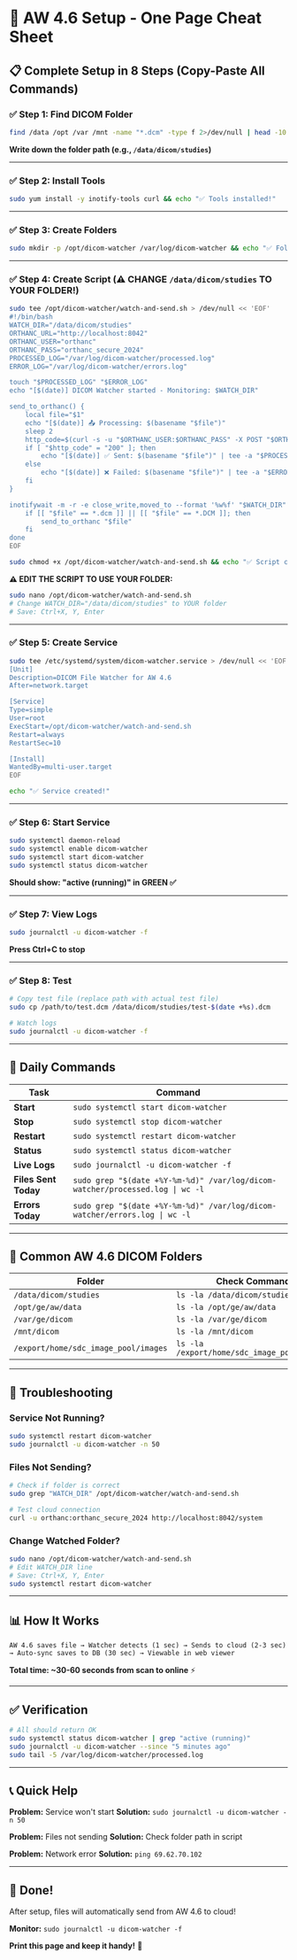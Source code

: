 # 🏥 AW 4.6 Setup - One Page Cheat Sheet

## 📋 Complete Setup in 8 Steps (Copy-Paste All Commands)

### ✅ Step 1: Find DICOM Folder
```bash
find /data /opt /var /mnt -name "*.dcm" -type f 2>/dev/null | head -10
```
**Write down the folder path (e.g., `/data/dicom/studies`)**

---

### ✅ Step 2: Install Tools
```bash
sudo yum install -y inotify-tools curl && echo "✅ Tools installed!"
```

---

### ✅ Step 3: Create Folders
```bash
sudo mkdir -p /opt/dicom-watcher /var/log/dicom-watcher && echo "✅ Folders created!"
```

---

### ✅ Step 4: Create Script (⚠️ CHANGE `/data/dicom/studies` TO YOUR FOLDER!)
```bash
sudo tee /opt/dicom-watcher/watch-and-send.sh > /dev/null << 'EOF'
#!/bin/bash
WATCH_DIR="/data/dicom/studies"
ORTHANC_URL="http://localhost:8042"
ORTHANC_USER="orthanc"
ORTHANC_PASS="orthanc_secure_2024"
PROCESSED_LOG="/var/log/dicom-watcher/processed.log"
ERROR_LOG="/var/log/dicom-watcher/errors.log"

touch "$PROCESSED_LOG" "$ERROR_LOG"
echo "[$(date)] DICOM Watcher started - Monitoring: $WATCH_DIR"

send_to_orthanc() {
    local file="$1"
    echo "[$(date)] 📤 Processing: $(basename "$file")"
    sleep 2
    http_code=$(curl -s -u "$ORTHANC_USER:$ORTHANC_PASS" -X POST "$ORTHANC_URL/instances" --data-binary "@$file" -w "%{http_code}" -o /dev/null)
    if [ "$http_code" = "200" ]; then
        echo "[$(date)] ✅ Sent: $(basename "$file")" | tee -a "$PROCESSED_LOG"
    else
        echo "[$(date)] ❌ Failed: $(basename "$file")" | tee -a "$ERROR_LOG"
    fi
}

inotifywait -m -r -e close_write,moved_to --format '%w%f' "$WATCH_DIR" | while read file; do
    if [[ "$file" == *.dcm ]] || [[ "$file" == *.DCM ]]; then
        send_to_orthanc "$file"
    fi
done
EOF

sudo chmod +x /opt/dicom-watcher/watch-and-send.sh && echo "✅ Script created!"
```

**⚠️ EDIT THE SCRIPT TO USE YOUR FOLDER:**
```bash
sudo nano /opt/dicom-watcher/watch-and-send.sh
# Change WATCH_DIR="/data/dicom/studies" to YOUR folder
# Save: Ctrl+X, Y, Enter
```

---

### ✅ Step 5: Create Service
```bash
sudo tee /etc/systemd/system/dicom-watcher.service > /dev/null << 'EOF'
[Unit]
Description=DICOM File Watcher for AW 4.6
After=network.target

[Service]
Type=simple
User=root
ExecStart=/opt/dicom-watcher/watch-and-send.sh
Restart=always
RestartSec=10

[Install]
WantedBy=multi-user.target
EOF

echo "✅ Service created!"
```

---

### ✅ Step 6: Start Service
```bash
sudo systemctl daemon-reload
sudo systemctl enable dicom-watcher
sudo systemctl start dicom-watcher
sudo systemctl status dicom-watcher
```
**Should show: "active (running)" in GREEN ✅**

---

### ✅ Step 7: View Logs
```bash
sudo journalctl -u dicom-watcher -f
```
**Press Ctrl+C to stop**

---

### ✅ Step 8: Test
```bash
# Copy test file (replace path with actual test file)
sudo cp /path/to/test.dcm /data/dicom/studies/test-$(date +%s).dcm

# Watch logs
sudo journalctl -u dicom-watcher -f
```

---

## 🔧 Daily Commands

| Task | Command |
|------|---------|
| **Start** | `sudo systemctl start dicom-watcher` |
| **Stop** | `sudo systemctl stop dicom-watcher` |
| **Restart** | `sudo systemctl restart dicom-watcher` |
| **Status** | `sudo systemctl status dicom-watcher` |
| **Live Logs** | `sudo journalctl -u dicom-watcher -f` |
| **Files Sent Today** | `sudo grep "$(date +%Y-%m-%d)" /var/log/dicom-watcher/processed.log \| wc -l` |
| **Errors Today** | `sudo grep "$(date +%Y-%m-%d)" /var/log/dicom-watcher/errors.log \| wc -l` |

---

## 📍 Common AW 4.6 DICOM Folders

| Folder | Check Command |
|--------|---------------|
| `/data/dicom/studies` | `ls -la /data/dicom/studies` |
| `/opt/ge/aw/data` | `ls -la /opt/ge/aw/data` |
| `/var/ge/dicom` | `ls -la /var/ge/dicom` |
| `/mnt/dicom` | `ls -la /mnt/dicom` |
| `/export/home/sdc_image_pool/images` | `ls -la /export/home/sdc_image_pool/images` |

---

## 🚨 Troubleshooting

### Service Not Running?
```bash
sudo systemctl restart dicom-watcher
sudo journalctl -u dicom-watcher -n 50
```

### Files Not Sending?
```bash
# Check if folder is correct
sudo grep "WATCH_DIR" /opt/dicom-watcher/watch-and-send.sh

# Test cloud connection
curl -u orthanc:orthanc_secure_2024 http://localhost:8042/system
```

### Change Watched Folder?
```bash
sudo nano /opt/dicom-watcher/watch-and-send.sh
# Edit WATCH_DIR line
# Save: Ctrl+X, Y, Enter
sudo systemctl restart dicom-watcher
```

---

## 📊 How It Works

```
AW 4.6 saves file → Watcher detects (1 sec) → Sends to cloud (2-3 sec) 
→ Auto-sync saves to DB (30 sec) → Viewable in web viewer
```

**Total time: ~30-60 seconds from scan to online** ⚡

---

## ✅ Verification

```bash
# All should return OK
sudo systemctl status dicom-watcher | grep "active (running)"
sudo journalctl -u dicom-watcher --since "5 minutes ago"
sudo tail -5 /var/log/dicom-watcher/processed.log
```

---

## 📞 Quick Help

**Problem:** Service won't start
**Solution:** `sudo journalctl -u dicom-watcher -n 50`

**Problem:** Files not sending
**Solution:** Check folder path in script

**Problem:** Network error
**Solution:** `ping 69.62.70.102`

---

## 🎉 Done!

After setup, files will automatically send from AW 4.6 to cloud!

**Monitor:** `sudo journalctl -u dicom-watcher -f`

**Print this page and keep it handy!** 📄
